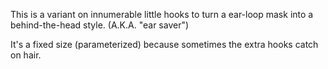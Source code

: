 This is a variant on innumerable little hooks to turn a ear-loop mask into
a behind-the-head style.  (A.K.A. "ear saver")

It's a fixed size (parameterized) because sometimes the extra hooks catch
on hair.
